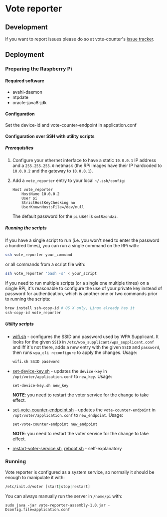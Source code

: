 Vote reporter
=============

## Development
If you want to report issues please do so at vote-counter's [issue tracker](https://github.com/softwaremill/vote-counter/issues).

## Deployment

### Preparing the Raspberry Pi

#### Required software
- avahi-daemon
- ntpdate
- oracle-java8-jdk

#### Configuration
Set the device-id and vote-counter-endpoint in application.conf

#### Configuration over SSH with utility scripts

##### Prerequisites
1. Configure your ethernet interface to have a static `10.0.0.1` IP address and a `255.255.255.0` netmask (the RPi images have their IP hardcoded to  `10.0.0.2` and the gateway to `10.0.0.1`).

2. Add a `vote_reporter` entry to your local `~/.ssh/config`:
	```
	Host vote_reporter
		HostName 10.0.0.2
		User pi
		StrictHostKeyChecking no
		UserKnownHostsFile=/dev/null
	```

	The default password for the `pi` user is `smlRzondzi`.

##### Running the scripts

If you have a single script to run (i.e. you won't need to enter the password a hundred times), you can run a single command on the RPi with:
```bash
ssh vote_reporter your_command
```

or all commands from a script file with:

```bash
ssh vote_reporter 'bash -s' < your_script
```

If you need to run multiple scripts (or a single one multiple times) on a single RPi, it's reasonable to configure the use of your private key instead of password for authentication, which is another one or two commands prior to running the scripts:

```bash
brew install ssh-copy-id # OS X only, Linux already has it
ssh-copy-id vote_reporter

```

##### Utility scripts

- [wifi.sh](scripts/wifi.sh) - configures the SSID and password used by WPA Supplicant. It looks for the given `SSID` in `/etc/wpa_supplicant/wpa_supplicant.conf` and iff it's not there, adds a new entry with the given `SSID` and `password`, then runs `wpa_cli reconfigure` to apply the changes. Usage:

	```bash
	wifi.sh SSID password
	```

- [set-device-key.sh](scripts/set-device-key.sh) - updates the `device-key` in `/opt/voter/application.conf` to `new_key`. Usage:

	```
	set-device-key.sh new_key
	```

	**NOTE**: you need to restart the voter service for the change to take effect.

- [set-vote-counter-endpoint.sh](scripts/set-vote-counter-endpoint) - updates the `vote-counter-endpoint` in `/opt/voter/application.conf` to `new_endpoint`. Usage:

	```
	set-vote-counter-endpoint new_endpoint
	```

	**NOTE**: you need to restart the voter service for the change to take effect.

- [restart-voter-service.sh](scripts/restart-voter-service.sh), [reboot.sh](scripts/reboot.sh) - self-explanatory


### Running
Vote reporter is configured as a system service, so normally it should be enough to manipulate it with:
```bash
/etc/init.d/voter [start|stop|restart]
```

You can always manually run the server in `/home/pi` with:

```
sudo java -jar vote-reporter-assembly-1.0.jar -Dconfig.file=application.conf
```
